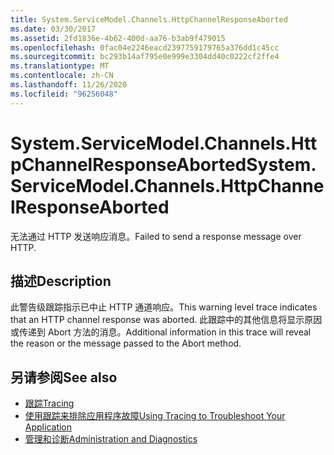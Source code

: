 ```yaml
---
title: System.ServiceModel.Channels.HttpChannelResponseAborted
ms.date: 03/30/2017
ms.assetid: 2fd1836e-4b62-400d-aa76-b3ab9f479015
ms.openlocfilehash: 0fac04e2246eacd2397759179765a376dd1c45cc
ms.sourcegitcommit: bc293b14af795e0e999e3304dd40c0222cf2ffe4
ms.translationtype: MT
ms.contentlocale: zh-CN
ms.lasthandoff: 11/26/2020
ms.locfileid: "96256048"
---
```

# <a name="systemservicemodelchannelshttpchannelresponseaborted"></a><span data-ttu-id="b6dfc-102">System.ServiceModel.Channels.HttpChannelResponseAborted</span><span class="sxs-lookup"><span data-stu-id="b6dfc-102">System.ServiceModel.Channels.HttpChannelResponseAborted</span></span>

<span data-ttu-id="b6dfc-103">无法通过 HTTP 发送响应消息。</span><span class="sxs-lookup"><span data-stu-id="b6dfc-103">Failed to send a response message over HTTP.</span></span>  
  
## <a name="description"></a><span data-ttu-id="b6dfc-104">描述</span><span class="sxs-lookup"><span data-stu-id="b6dfc-104">Description</span></span>  

 <span data-ttu-id="b6dfc-105">此警告级跟踪指示已中止 HTTP 通道响应。</span><span class="sxs-lookup"><span data-stu-id="b6dfc-105">This warning level trace indicates that an HTTP channel response was aborted.</span></span> <span data-ttu-id="b6dfc-106">此跟踪中的其他信息将显示原因或传递到 Abort 方法的消息。</span><span class="sxs-lookup"><span data-stu-id="b6dfc-106">Additional information in this trace will reveal the reason or the message passed to the Abort method.</span></span>  
  
## <a name="see-also"></a><span data-ttu-id="b6dfc-107">另请参阅</span><span class="sxs-lookup"><span data-stu-id="b6dfc-107">See also</span></span>

- [<span data-ttu-id="b6dfc-108">跟踪</span><span class="sxs-lookup"><span data-stu-id="b6dfc-108">Tracing</span></span>](index.md)
- [<span data-ttu-id="b6dfc-109">使用跟踪来排除应用程序故障</span><span class="sxs-lookup"><span data-stu-id="b6dfc-109">Using Tracing to Troubleshoot Your Application</span></span>](using-tracing-to-troubleshoot-your-application.md)
- [<span data-ttu-id="b6dfc-110">管理和诊断</span><span class="sxs-lookup"><span data-stu-id="b6dfc-110">Administration and Diagnostics</span></span>](../index.md)
